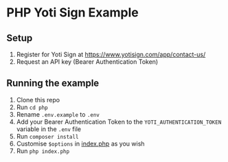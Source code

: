 # PHP Yoti Sign Example

## Setup

1) Register for Yoti Sign at <https://www.yotisign.com/app/contact-us/>
1) Request an API key (Bearer Authentication Token)

## Running the example

1) Clone this repo
1) Run `cd php`
1) Rename `.env.example` to `.env`
1) Add your Bearer Authentication Token to the `YOTI_AUTHENTICATION_TOKEN` variable in the `.env` file
1) Run `composer install`
1) Customise `$options` in [index.php](./index.php) as you wish
1) Run `php index.php`
